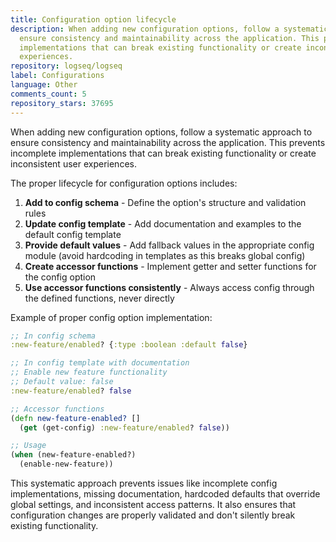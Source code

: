 ```yaml
---
title: Configuration option lifecycle
description: When adding new configuration options, follow a systematic approach to
  ensure consistency and maintainability across the application. This prevents incomplete
  implementations that can break existing functionality or create inconsistent user
  experiences.
repository: logseq/logseq
label: Configurations
language: Other
comments_count: 5
repository_stars: 37695
---
```


When adding new configuration options, follow a systematic approach to ensure consistency and maintainability across the application. This prevents incomplete implementations that can break existing functionality or create inconsistent user experiences.

The proper lifecycle for configuration options includes:

1. **Add to config schema** - Define the option's structure and validation rules
2. **Update config template** - Add documentation and examples to the default config template
3. **Provide default values** - Add fallback values in the appropriate config module (avoid hardcoding in templates as this breaks global config)
4. **Create accessor functions** - Implement getter and setter functions for the config option
5. **Use accessor functions consistently** - Always access config through the defined functions, never directly

Example of proper config option implementation:
```clojure
;; In config schema
:new-feature/enabled? {:type :boolean :default false}

;; In config template with documentation
;; Enable new feature functionality
;; Default value: false
:new-feature/enabled? false

;; Accessor functions
(defn new-feature-enabled? []
  (get (get-config) :new-feature/enabled? false))

;; Usage
(when (new-feature-enabled?)
  (enable-new-feature))
```

This systematic approach prevents issues like incomplete config implementations, missing documentation, hardcoded defaults that override global settings, and inconsistent access patterns. It also ensures that configuration changes are properly validated and don't silently break existing functionality.